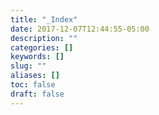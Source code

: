 ```yaml
---
title: "_Index"
date: 2017-12-07T12:44:55-05:00
description: ""
categories: []
keywords: []
slug: ""
aliases: []
toc: false
draft: false
---
```

